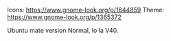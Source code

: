 Icons: https://www.gnome-look.org/p/1844859
Theme: https://www.gnome-look.org/p/1365372

Ubuntu mate version Normal, lo la V40.

